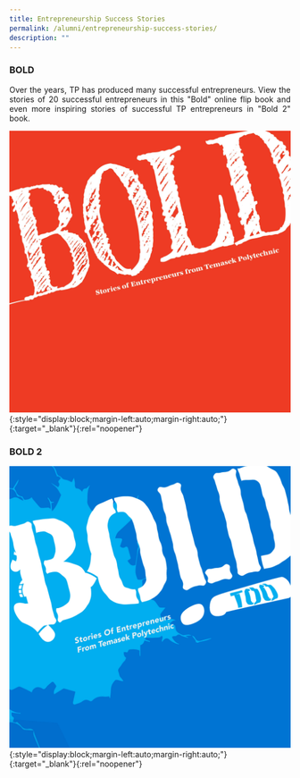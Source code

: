 ```yaml
---
title: Entrepreneurship Success Stories
permalink: /alumni/entrepreneurship-success-stories/
description: ""
---
```



### BOLD ###
<div style="text-align: justify">
    <p>
Over the years, TP has produced many successful entrepreneurs. View the stories of 20 successful entrepreneurs in this "Bold" online flip book and even more inspiring stories of successful TP entrepreneurs in "Bold 2" book.
          </p>
</div>      

[![BOLD](/images/BOLD.jpg)](https://www.tp.edu.sg/content/dam/tp-web/files/flipbook/BOLD/index.html){:style="display:block;margin-left:auto;margin-right:auto;"}{:target="_blank"}{:rel="noopener"}

### BOLD 2
[![BOLD 2](/images/BOLD2.jpg)](https://www.tp.edu.sg/content/dam/tp-web/files/flipbook/BOLD2/index.html){:style="display:block;margin-left:auto;margin-right:auto;"}{:target="_blank"}{:rel="noopener"}